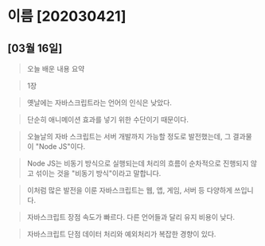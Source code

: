 # 이름 [202030421]
## [03월 16일]
>오늘 배운 내용 요약

>1장

>옛날에는 자바스크립트라는 언어의 인식은 낮았다.

>단순히 애니메이션 효과를 넣기 위한 수단이기 때문이다.

>오늘날의 자바 스크립트는 서버 개발까지 가능할 정도로 발전했는데, 그 결과물이 "Node JS"이다.

>Node JS는 비동기 방식으로 실행되는데 처리의 흐름이 순차적으로 진행되지 않고 섞이는 것을 "비동기 방식"이라고 말합니다.

>이처럼 많은 발전을 이룬 자바스크립트는 웹, 앱, 게임, 서버 등 다양하게 쓰입니다.

>자바스크립트 장점
>속도가 빠르다.
>다른 언어들과 달리 유지 비용이 낮다.

>자바스크립트 단점
>데이터 처리와 예외처리가 복잡한 경향이 있다.